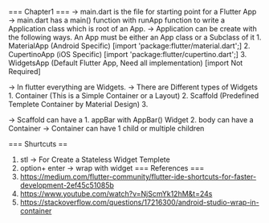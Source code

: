 === Chapter1 ===
-> main.dart is the file for starting point for a Flutter App
-> main.dart has a main() function with runApp function to write a Application class which is root of an App.
-> Application can be create with the following ways. An App must be either an App class or a Subclass of it
    1. MaterialApp (Android Specific) [import 'package:flutter/material.dart';]
    2. CupertinoApp (iOS Specific) [import 'package:flutter/cupertino.dart';]
    3. WidgetsApp (Default Flutter App, Need all implementation) [import Not Required]


-> In flutter everything are Widgets.
-> There are Different types of Widgets
    1. Container (This is a Simple Container or a Layout)
    2. Scaffold (Predefined Templete Container by Material Design)
    3.

-> Scaffold can have a
    1. appBar with AppBar() Widget
    2. body can have a Container
-> Container can have 1 child or multiple children


=== Shurtcuts ==
1. stl -> For Create a Stateless Widget Templete
2. option+ enter -> wrap with widget
=== References ===
1. https://medium.com/flutter-community/flutter-ide-shortcuts-for-faster-development-2ef45c51085b
2. https://www.youtube.com/watch?v=NjScmYk12hM&t=24s
3. https://stackoverflow.com/questions/17216300/android-studio-wrap-in-container
